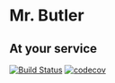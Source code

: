 # Mr. Butler

## At your service

[![Build Status](https://travis-ci.org/urda/mr.butler.svg?branch=master)](https://travis-ci.org/urda/mr.butler)
[![codecov](https://codecov.io/gh/urda/mr.butler/branch/master/graph/badge.svg)](https://codecov.io/gh/urda/mr.butler)
